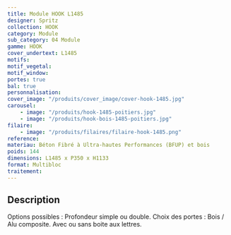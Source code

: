 ```yaml
---
title: Module HOOK L1485
designer: Spritz
collection: HOOK
category: Module
sub_category: 04 Module
gamme: HOOK
cover_undertext: L1485
motifs:
motif_vegetal:
motif_window:
portes: true
bal: true
personnalisation:
cover_image: "/produits/cover_image/cover-hook-1485.jpg"
carousel:
    - image: "/produits/hook-1485-poitiers.jpg"
    - image: "/produits/hook-bois-1485-poitiers.jpg"
filaire:
    - image: "/produits/filaires/filaire-hook-1485.png"
reference:
materiau: Béton Fibré à Ultra-hautes Performances (BFUP) et bois
poids: 144
dimensions: L1485 x P350 x H1133
format: Multibloc
traitement:
---
```


## Description

Options possibles : Profondeur simple ou double. Choix des portes : Bois / Alu
composite. Avec ou sans boite aux lettres.
